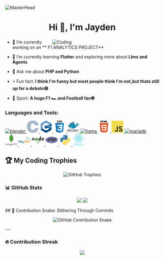 ![MasterHead](https://automobilist.com/cdn/shop/collections/ATM_Collection_OracleRedBullRacing.jpg?v=1700837625&width=2048)
<h1 align="center">Hi 👋, I'm Jayden</h1>
<h3 align="center"></h3>
<img align="right" alt="Coding" width="350" border-radius="15px" src="https://user-images.githubusercontent.com/75851313/151668395-5591532b-28da-46a6-9476-7c9694bcb60e.gif" />


- 🔭 I’m currently working on an ** F1 ANALYTICS PROJECT**

- 🌱 I’m currently learning **Flutter** and exploring more about **Llms and Agents**

- 💬 Ask me about **PHP and Python**

- ⚡ Fun fact: **I think I'm funny but most people think I'm not,but thats still up for a debate😅**

- 🏓 Sport: **A huge F1 🏎️ and Football fan⚽️**

<!--<h3 align="left">Connect with me:</h3>
<p align="left">-->
</p>

<h3 align="left">Languages and Tools:</h3>
<p align="left"> <a href="https://www.blender.org/" target="_blank" rel="noreferrer"> <img src="https://download.blender.org/branding/community/blender_community_badge_white.svg" alt="blender" width="40" height="40"/> </a> <a href="https://www.cprogramming.com/" target="_blank" rel="noreferrer"> <img src="https://raw.githubusercontent.com/devicons/devicon/master/icons/c/c-original.svg" alt="c" width="40" height="40"/> </a> <a href="https://www.w3schools.com/cpp/" target="_blank" rel="noreferrer"> <img src="https://raw.githubusercontent.com/devicons/devicon/master/icons/cplusplus/cplusplus-original.svg" alt="cplusplus" width="40" height="40"/> </a> <a href="https://www.w3schools.com/css/" target="_blank" rel="noreferrer"> <img src="https://raw.githubusercontent.com/devicons/devicon/master/icons/css3/css3-original-wordmark.svg" alt="css3" width="40" height="40"/> </a> <a href="https://www.docker.com/" target="_blank" rel="noreferrer"> <img src="https://raw.githubusercontent.com/devicons/devicon/master/icons/docker/docker-original-wordmark.svg" alt="docker" width="40" height="40"/> </a> <a href="https://www.figma.com/" target="_blank" rel="noreferrer"> <img src="https://www.vectorlogo.zone/logos/figma/figma-icon.svg" alt="figma" width="40" height="40"/> </a> <a href="https://www.jumpingrivers.com/blog/r-shiny-python-flask/featured.jpg" target="_blank" rel="noreferrer"></a> <a href="https://www.w3.org/html/" target="_blank" rel="noreferrer"> <img src="https://raw.githubusercontent.com/devicons/devicon/master/icons/html5/html5-original-wordmark.svg" alt="html5" width="40" height="40"/> </a> <a href="https://developer.mozilla.org/en-US/docs/Web/JavaScript" target="_blank" rel="noreferrer"> <img src="https://raw.githubusercontent.com/devicons/devicon/master/icons/javascript/javascript-original.svg" alt="javascript" width="40" height="40"/> </a> <a href="https://mariadb.org/" target="_blank" rel="noreferrer"> <img src="https://www.vectorlogo.zone/logos/mariadb/mariadb-icon.svg" alt="mariadb" width="40" height="40"/> </a> <a href="https://www.mongodb.com/" target="_blank" rel="noreferrer"> <img src="https://raw.githubusercontent.com/devicons/devicon/master/icons/mongodb/mongodb-original-wordmark.svg" alt="mongodb" width="40" height="40"/> </a> <a href="https://www.mysql.com/" target="_blank" rel="noreferrer"> <img src="https://raw.githubusercontent.com/devicons/devicon/master/icons/mysql/mysql-original-wordmark.svg" alt="mysql" width="40" height="40"/> </a> <a href="https://nodejs.org" target="_blank" rel="noreferrer"> <img src="https://raw.githubusercontent.com/devicons/devicon/master/icons/nodejs/nodejs-original-wordmark.svg" alt="nodejs" width="40" height="40"/> </a> <a href="https://www.php.net" target="_blank" rel="noreferrer"> <img src="https://raw.githubusercontent.com/devicons/devicon/master/icons/php/php-original.svg" alt="php" width="40" height="40"/> </a> <a href="https://www.python.org" target="_blank" rel="noreferrer"> <img src="https://raw.githubusercontent.com/devicons/devicon/master/icons/python/python-original.svg" alt="python" width="40" height="40"/> </a> <a href="https://reactjs.org/" target="_blank" rel="noreferrer"> <img src="https://raw.githubusercontent.com/devicons/devicon/master/icons/react/react-original-wordmark.svg" alt="react" width="40" height="40"/> </a> <a href="https://reactnative.dev/" target="_blank" rel="noreferrer">  </a> </p>

## 🏆 My Coding Trophies
<p align="center">
  <img src="https://github-profile-trophy.vercel.app/?username=jaydengomes&theme=radical&no-frame=true&margin-w=10" alt="GitHub Trophies"/>
</p>


### 📊 GitHub Stats
<p align="center">
  <img src="https://github-readme-stats.vercel.app/api?username=jaydengomes&show_icons=true&theme=tokyonight&count_private=true&hide_border=true" height="165">
  <img src="https://github-readme-stats.vercel.app/api/top-langs/?username=jaydengomes&layout=compact&theme=tokyonight&hide_border=true" height="165">
</p>
## 🐍 Contribution Snake: Slithering Through Commits
<p align="center">
  <img src="https://raw.githubusercontent.com/jaydengomes/jaydengomes/output/snake.svg" alt="GitHub Contribution Snake"/>
</p>
---

### 🔥 Contribution Streak
<p align="center">
  <img src="https://github-readme-streak-stats.herokuapp.com/?user=jaydengomes&theme=tokyonight&hide_border=true"/>
</p>

